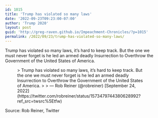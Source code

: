 ```yaml
---
id: 1015
title: 'Trump has violated so many laws'
date: '2022-09-23T09:23:00-07:00'
author: 'Trump 2020'
layout: post
guid: 'http://greg-raven.github.io/Impeachment-Chronicles/?p=1015'
permalink: /2022/09/23/trump-has-violated-so-many-laws/
---
```


Trump has violated so many laws, it’s hard to keep track. But the one we must never forget is he led an armed deadly Insurrection to Overthrow the Government of the United States of America.

<figure class="wp-block-embed is-type-rich is-provider-twitter wp-block-embed-twitter"><div class="wp-block-embed__wrapper">> Trump has violated so many laws, it’s hard to keep track. But the one we must never forget is he led an armed deadly Insurrection to Overthrow the Government of the United States of America.
> 
> — Rob Reiner (@robreiner) [September 24, 2022](https://twitter.com/robreiner/status/1573479744380628992?ref_src=twsrc%5Etfw)

<script async="" charset="utf-8" src="https://platform.twitter.com/widgets.js"></script></div></figure>Source: Rob Reiner, Twitter